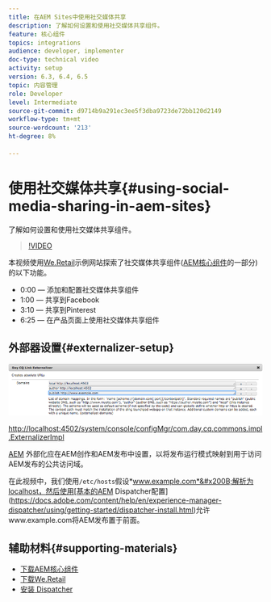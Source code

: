 ```yaml
---
title: 在AEM Sites中使用社交媒体共享
description: 了解如何设置和使用社交媒体共享组件。
feature: 核心组件
topics: integrations
audience: developer, implementer
doc-type: technical video
activity: setup
version: 6.3, 6.4, 6.5
topic: 内容管理
role: Developer
level: Intermediate
source-git-commit: d9714b9a291ec3ee5f3dba9723de72bb120d2149
workflow-type: tm+mt
source-wordcount: '213'
ht-degree: 8%

---
```



# 使用社交媒体共享{#using-social-media-sharing-in-aem-sites}

了解如何设置和使用社交媒体共享组件。

>[!VIDEO](https://video.tv.adobe.com/v/18897/?quality=9&learn=on)

本视频使用[We.Retail](https://github.com/Adobe-Marketing-Cloud/aem-sample-we-retail#weretail)示例网站探索了社交媒体共享组件([AEM核心组件](https://docs.adobe.com/content/help/zh-Hans/experience-manager-core-components/using/introduction.html)的一部分)的以下功能。

* 0:00 — 添加和配置社交媒体共享组件
* 1:00 — 共享到Facebook
* 3:10 — 共享到Pinterest
* 6:25 — 在产品页面上使用社交媒体共享组件

## 外部器设置{#externalizer-setup}

![Day CQ链接外部器](assets/externalizer.png)

[http://localhost:4502/system/console/configMgr/com.day.cq.commons.impl.ExternalizerImpl](http://localhost:4502/system/console/configMgr/com.day.cq.commons.impl.ExternalizerImpl)

[AEM](https://helpx.adobe.com/experience-manager/6-5/sites/developing/using/externalizer.html) 外部化应在AEM创作和AEM发布中设置，以将发布运行模式映射到用于访问AEM发布的公共访问域。

在此视频中，我们使用`/etc/hosts`假设&#x200B;*www.example.com*&#x200B;解析为localhost，然后使用[基本的AEM Dispatcher配置](https://docs.adobe.com/content/help/en/experience-manager-dispatcher/using/getting-started/dispatcher-install.html)允许www.example.com将AEM发布置于前面。

## 辅助材料{#supporting-materials}

* [下载AEM核心组件](https://github.com/adobe/aem-core-wcm-components/releases)
* [下载We.Retail](https://github.com/Adobe-Marketing-Cloud/aem-sample-we-retail/releases)
* [安装 Dispatcher](https://docs.adobe.com/content/help/en/experience-manager-dispatcher/using/getting-started/dispatcher-install.html)
